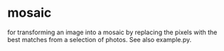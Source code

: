 # mosaic

for transforming an image into a mosaic by replacing the pixels with the best matches from a selection of photos. See also example.py. 
